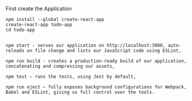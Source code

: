 First create the Application

    npm install --global create-react-app
    create-react-app todo-app
    cd todo-app


    npm start - serves our application on http://localhost:3000, auto-reloads on file change and lints our JavaScript code using ESLint,

    npm run build - creates a production-ready build of our application, concatenating and compressing our assets,

    npm test — runs the tests, using Jest by default,

    npm run eject — fully exposes background configurations for Webpack, Babel and ESLint, giving us full control over the tools.
